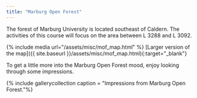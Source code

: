 ```yaml
---
title: "Marburg Open Forest"
---
```


The forest of Marburg University is located southeast of Caldern. The activities of this course will focus on the area between L 3288 and L 3092.


{% include media url="/assets/misc/mof_map.html" %}
[Larger version of the map]({{ site.baseurl }}/assets/misc/mof_map.html){:target="_blank"}

To get a little more into the Marburg Open Forest mood, enjoy looking through some impressions.

{% include gallerycollection caption = "Impressions from Marburg Open Forest."%}



